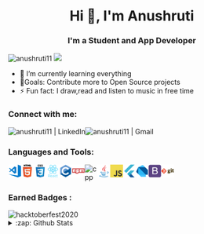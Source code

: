 <h1 align="center">Hi 👋, I'm Anushruti</h1>
<h3 align="center">I'm a Student and App Developer</h3>

<p align="left"> <img src="https://komarev.com/ghpvc/?username=anushruti11&label=Profile%20views&color=0e75b6&style=flat" alt="anushruti11" /> <img src="https://img.shields.io/badge/Made%20With%20❤️%20By-Anushruti-purple"></a></p>


- 🌱 I’m currently learning everything 
- 🥅Goals: Contribute more to Open Source projects
- ⚡ Fun fact: I draw,read and listen to music in free time

### Connect with me:

[<img align="left" alt="anushruti11 | LinkedIn" src="https://img.shields.io/badge/LinkedIn-0077B5?style=for-the-badge&logo=linkedin&logoColor=white" />][linkedin]
[<img align="left" alt="anushruti11 | Gmail"  src="https://img.shields.io/badge/Discord-7289DA?style=for-the-badge&logo=discord&logoColor=white "/>][discord]

<br />

### Languages and Tools:
<img align="left" alt="Visual Studio Code" width="26px" src="https://raw.githubusercontent.com/github/explore/80688e429a7d4ef2fca1e82350fe8e3517d3494d/topics/visual-studio-code/visual-studio-code.png" />
<img align="left" alt="HTML5" width="26px" src="https://raw.githubusercontent.com/github/explore/80688e429a7d4ef2fca1e82350fe8e3517d3494d/topics/html/html.png" />
<img align="left" alt="CSS3" width="26px" src="https://raw.githubusercontent.com/github/explore/80688e429a7d4ef2fca1e82350fe8e3517d3494d/topics/css/css.png" />
 <img img align="left" alt="react" width="26px"  src="https://raw.githubusercontent.com/devicons/devicon/master/icons/react/react-original-wordmark.svg" />
<img align="left" alt="C" width="26px" src= "https://github.com/devicons/devicon/blob/master/icons/c/c-original.svg" />
<img align="left" alt="npm" width="26px" src= "https://github.com/devicons/devicon/blob/master/icons/npm/npm-original-wordmark.svg" />
<img align="left" alt="cpp" width="26px" src= "https://github.com/abranhe/programming-languages-logos/blob/master/src/cpp/cpp.svg" />
<img align="left" alt="Java" width="26px" src="https://github.com/devicons/devicon/blob/master/icons/java/java-original.svg" />
<img align="left"alt="JavaScript"width="26px"src="https://raw.githubusercontent.com/github/explore/80688e429a7d4ef2fca1e82350fe8e3517d3494d/topics/javascript/javascript.png" />
<img align="left"alt="Flutter"width="26px"src="https://raw.githubusercontent.com/devicons/devicon/c5378d6c2510ffa0b3e4475af95618a8048d6cf1/icons/flutter/flutter-original.svg" />
<img align="left" alt="Dart" width="26px" src="https://raw.githubusercontent.com/github/explore/80688e429a7d4ef2fca1e82350fe8e3517d3494d/topics/dart/dart.png" />
<img align="left"alt="Bootstrap"width="26px"src="https://raw.githubusercontent.com/devicons/devicon/c5378d6c2510ffa0b3e4475af95618a8048d6cf1/icons/bootstrap/bootstrap-plain.svg" />
<img align="left" alt="Git" width="26px" src="https://raw.githubusercontent.com/github/explore/80688e429a7d4ef2fca1e82350fe8e3517d3494d/topics/git/git.png" />


<br />
<br />

### Earned Badges :
<img src="https://res.cloudinary.com/practicaldev/image/fetch/s--ipK3ZYfm--/c_limit,f_auto,fl_progressive,q_80,w_375/https://dev-to-uploads.s3.amazonaws.com/uploads/badge/badge_image/80/hacktoberfest2020-badge_2.png" alt="hacktoberfest2020" width="100" height="100">

<details>
  <summary>:zap: Github Stats</summary>

  [![Anushruti's github stats](https://github-readme-stats.vercel.app/api?username=anushruti11&show_icons=true&theme=radical)](https://github.com/anushruti11/github-readme-stats)
[![Top Langs](https://github-readme-stats.vercel.app/api/top-langs/?username=anushruti11&layout=compact&theme=radical)](https://github.com/anushruti11/github-readme-stats)
</details>


[discord]: mailto:shanushruti113.com
[linkedin]:https://www.linkedin.com/mwlite/in/anushruti-shresth-025a481a8
